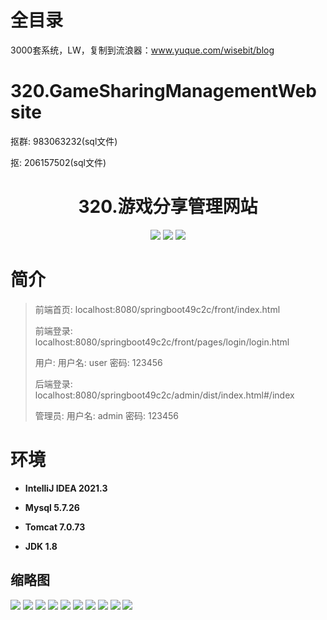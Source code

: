 # 全目录

3000套系统，LW，复制到流浪器：www.yuque.com/wisebit/blog

# 320.GameSharingManagementWebsite

<p>抠群: 983063232(sql文件)</p>
<p>抠: 206157502(sql文件)</p>

<p><h1 align="center">320.游戏分享管理网站</h1></p>


<p align="center">
	<img src="https://img.shields.io/badge/jdk-1.8-orange.svg"/>
    <img src="https://img.shields.io/badge/springboot-5.x-lightgrey.svg"/>
    <img src="https://img.shields.io/badge/vue-3.x-blue.svg"/>
</p>

# 简介
>
> 
>
> 前端首页: localhost:8080/springboot49c2c/front/index.html
>
> 前端登录: localhost:8080/springboot49c2c/front/pages/login/login.html
>
> 用户: 用户名: user 密码: 123456
>
> 后端登录: localhost:8080/springboot49c2c/admin/dist/index.html#/index
>
> 管理员: 用户名: admin 密码: 123456
>

# 环境

- <b>IntelliJ IDEA 2021.3</b>

- <b>Mysql 5.7.26</b>

- <b>Tomcat 7.0.73</b>

- <b>JDK 1.8</b>




## 缩略图

![](https://bitwise.oss-cn-heyuan.aliyuncs.com/2024/9/10/097d1fa7-79d5-4f31-b572-ab5e0a197471.png)
![](https://bitwise.oss-cn-heyuan.aliyuncs.com/2024/9/10/45e64256-4930-438e-9bed-846cae7091d8.png)
![](https://bitwise.oss-cn-heyuan.aliyuncs.com/2024/9/10/ad8abcc2-d61a-4775-988a-5edd4a3d31da.png)
![](https://bitwise.oss-cn-heyuan.aliyuncs.com/2024/9/10/2f72afad-8fa8-423f-be50-5555989c2b57.png)
![](https://bitwise.oss-cn-heyuan.aliyuncs.com/2024/9/10/6dfe7645-8eec-4e4c-8296-987607908ae7.png)
![](https://bitwise.oss-cn-heyuan.aliyuncs.com/2024/9/10/a3262ce5-4102-4572-8cf7-9634fb36c600.png)
![](https://bitwise.oss-cn-heyuan.aliyuncs.com/2024/9/10/54405203-be32-4daf-a5da-0a4c27008b43.png)
![](https://bitwise.oss-cn-heyuan.aliyuncs.com/2024/9/10/d899d061-d7e6-4fee-b8dd-132d4a10ab47.png)
![](https://bitwise.oss-cn-heyuan.aliyuncs.com/2024/9/10/a75f312e-0bb4-4c9f-a90e-ac562861155d.png)
![](https://bitwise.oss-cn-heyuan.aliyuncs.com/2024/9/10/91b9b4bb-680f-402b-902c-387af6584281.png)






